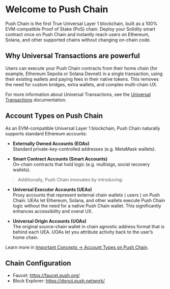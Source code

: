 # Welcome to Push Chain

Push Chain is the first True Universal Layer 1 blockchain, built as a 100% EVM-compatible Proof of Stake (PoS) chain. Deploy your Solidity smart contract once on Push Chain and instantly reach users on Ethereum, Solana, and other supported chains without changing on-chain code.

## Why Universal Transactions are powerful

Users can execute your Push Chain contracts from their home chain (for example, Ethereum Sepolia or Solana Devnet) in a single transaction, using their existing wallets and paying fees in their native tokens. This removes the need for custom bridges, extra wallets, and complex multi-chain UX.

For more information about Universal Transactions, see the [Universal Transactions](https://pushchain.github.io/push-chain-website/pr-preview/pr-1067/docs/chain/build/send-universal-transaction/) documentation.

## Account Types on Push Chain

As an EVM-compatible Universal Layer 1 blockchain, Push Chain naturally supports standard Ethereum accounts:

- **Externally Owned Accounts (EOAs)**<br />
  Standard private-key-controlled addresses (e.g. MetaMask wallets).

- **Smart Contract Accounts (Smart Accounts)**<br />
  On-chain contracts that hold logic (e.g. multisigs, social recovery wallets).

> Additionally, Push Chain innovates by introducing:

- **Universal Executor Accounts (UEAs)**<br />
  Proxy accounts that represent external chain wallets ( users ) on Push Chain.
  UEAs let Ethereum, Solana, and other wallets execute Push Chain logic without the need for a native Push Chain wallet. This significantly enhances accessibility and overal UX.

- **Universal Origin Accounts (UOAs)**<br />
  The original source-chain wallet in chain agnostic address format that is behind each UEA.
  UOAs let you attribute activity back to the user’s home chain.

Learn more in [Important Concepts → Account Types on Push Chain](https://pushchain.github.io/push-chain-website/pr-preview/pr-1067/docs/chain/important-concepts/#account-types-on-push-chain).

## Chain Configuration

- Faucet: <https://faucet.push.org/>
- Block Explorer: <https://donut.push.network/>
